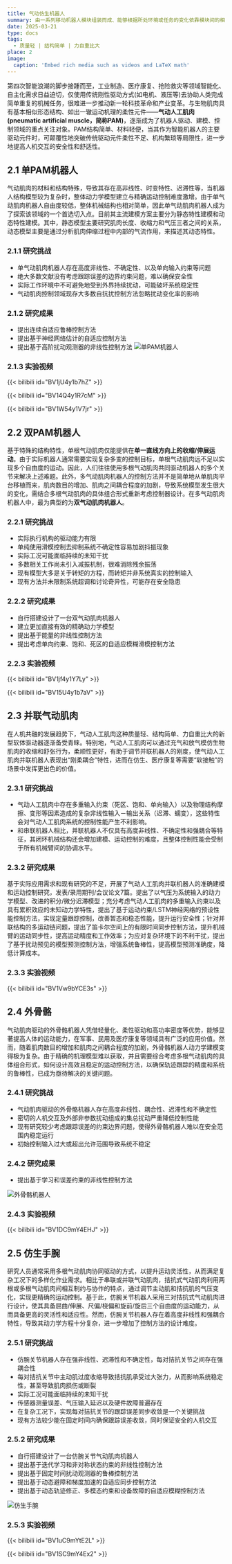 ```yaml
---
title: 气动仿生机器人
summary: 由一系列移动机器人模块组装而成、能够根据所处环境或任务的变化依靠模块间的相互通信和自主移动重组为另一种适应新环境、新任务构型的机器人.
date: 2025-03-21
type: docs
tags:
  - 质量轻 | 结构简单 | 力自重比大
place: 2
image:
  caption: 'Embed rich media such as videos and LaTeX math'
---
```

第四次智能浪潮的脚步接踵而至，工业制造、医疗康复、抢险救灾等领域智能化、自主化需求日益迫切，仅使用传统刚性驱动方式(如电机、液压等)去协助人类完成简单重复的机械任务，很难进一步推动新一轮科技革命和产业变革。与生物肌肉具有基本相似形态结构、如出一辙运动机理的柔性元件——**气动人工肌肉(pneumatic artificial muscle，简称PAM)**，逐渐成为了机器人驱动、建模、控制领域的重点关注对象。PAM结构简单、材料轻便，当其作为智能机器人的主要驱动元件时，可颠覆性地突破传统驱动元件柔性不足、机构繁琐等局限性，进一步地提高人机交互的安全性和舒适性。
## 2.1 单PAM机器人
气动肌肉的材料和结构特殊，导致其存在高非线性、时变特性、迟滞性等，当机器人结构模型较为复杂时，整体动力学模型建立与精确运动控制难度激增。由于单气动肌肉机器人自由度较低，整体机械结构也相对简单，因此单气动肌肉机器人成为了探索该领域的一个首选切入点。目前其主流建模方案主要分为静态特性建模和动态特性建模。其中，静态模型主要研究肌肉长度、收缩力和气压三者之间的关系，动态模型主要是通过分析肌肉伸缩过程中内部的气流作用，来描述其动态特性。
### 2.1.1 研究挑战
- 单气动肌肉机器人存在高度非线性、不确定性、以及单向输入约束等问题
- 绝大多数文献没有考虑跟踪误差的边界约束问题，难以确保安全性
- 实际工作环境中不可避免地受到外界持续扰动，可能破坏系统稳定性
- 气动肌肉控制领域现存大多数自抗扰控制方法忽略扰动变化率的影响
### 2.1.2 研究成果
- 提出连续自适应鲁棒控制方法
- 提出基于神经网络估计的自适应控制方法
- 提出基于高阶扰动观测器的非线性控制方法
![单PAM机器人](单PAM机器人.jpg)

### 2.1.3 实验视频
{{< bilibili id="BV1jU4y1b7hZ" >}}

{{< bilibili id="BV14Q4y1R7cM" >}}

{{< bilibili id="BV1W54y1V7jr" >}}

## 2.2 双PAM机器人

基于特殊的结构特性，单根气动肌肉仅能提供在**单一直线方向上的收缩/伸展运动**。由于实际机器人通常需要实现复杂多变的控制目标，单根气动肌肉远不足以实现多个自由度的运动。因此，人们往往使用多根气动肌肉共同驱动机器人的多个关节来解决上述难题。此外，多气动肌肉机器人的控制方法并不是简单地从单肌肉平台移植而来，肌肉数目的增加、肌肉之间耦合程度的加剧，导致系统模型发生很大的变化，需结合多根气动肌肉的具体组合形式重新考虑控制器设计。在多气动肌肉机器人中，最为典型的为**双气动肌肉机器人**。

### 2.2.1 研究挑战

- 实际执行机构的驱动能力有限
- 单纯使用滑模控制去抑制系统不确定性容易加剧抖振现象
- 实际工况可能面临持续的未知干扰
- 多数相关工作尚未引入减振机制，很难消除残余振荡
- 现有模型大多是关于转矩的方程，而转矩并非系统真实的控制输入
- 现有方法并未限制系统超调和讨论奇异性，可能存在安全隐患

### 2.2.2 研究成果

- 自行搭建设计了一台双气动肌肉机器人
- 建立更加直接有效的精确动力学模型
- 提出基于能量的非线性控制方法
- 提出考虑单向约束、饱和、死区的自适应模糊滑模控制方法

### 2.2.3 实验视频
{{< bilibili id="BV1jf4y1Y7Ly" >}}

{{< bilibili id="BV15U4y1b7aV" >}}

## 2.3 并联气动肌肉

在人机共融的发展趋势下，气动人工肌肉这种质量轻、结构简单、力自重比大的新型软体驱动器逐渐备受青睐。特别地，气动人工肌肉可以通过充气和放气模仿生物肌肉的收缩和舒张行为，柔顺性更好，有助于调节并联机器人的刚度，使气动人工肌肉并联机器人表现出“刚柔耦合”特性，进而在仿生、医疗康复等需要“软接触”的场景中发挥更出色的价值。

### 2.3.1 研究挑战

- 气动人工肌肉中存在多重输入约束（死区、饱和、单向输入）以及物理结构摩擦、变形等因素造成的复杂非线性输入－输出关系（迟滞、蠕变），这些特性会对气动人工肌肉系统的控制性能产生不利影响。
- 和串联机器人相比，并联机器人不仅具有高度非线性、不确定性和强耦合等特征，其闭环机械结构还会增加建模、运动控制的难度，且整体控制性能会受制于所有机械臂间的协调水平。

### 2.3.2 研究成果

基于实际应用需求和现有研究的不足，开展了气动人工肌肉并联机器人的准确建模和运动控制研究，发表/录用期刊/会议论文7篇。提出了以气压为系统输入的动力学模型、改进的积分/微分迟滞模型；充分考虑气动人工肌肉的多重输入约束以及具有累积效应的未知动力学特性，提出了基于运动约束/LSTM神经网络的预设性能控制方法，实现定量跟踪控制，改善暂态和稳态性能，提升运行安全性；针对并联结构的多运动链问题，提出了笛卡尔空间上的有限时间同步控制方法，提升机械臂的运动同步性，提高运动精度和工作效率；为应对复杂环境下的不利干扰，提出了基于扰动预见的模型预测控制方法，增强系统鲁棒性，提高模型预测准确度，降低计算成本。

### 2.3.3 实验视频

{{< bilibili id="BV1Vw9bYCE3s" >}}

## 2.4 外骨骼

气动肌肉驱动的外骨骼机器人凭借轻量化、柔性驱动和高功率密度等优势，能够显著提高人体的运动能力，在军事、民用及医疗康复等领域具有广泛的应用价值。然而，随着肌肉数目的增加和肌肉之间耦合程度的加剧，外骨骼机器人动力学建模变得极为复杂。由于精确的机理模型难以获取，并且需要综合考虑多根气动肌肉的具体组合形式，如何设计高效且稳定的运动控制方法，以确保轨迹跟踪的精度和系统的鲁棒性，已成为亟待解决的关键问题。

### 2.4.1 研究挑战

- 气动肌肉驱动的外骨骼机器人存在高度非线性、耦合性、迟滞性和不确定性
- 密切的人机交互及外部非参数扰动组成的集总扰动严重降低控制性能
- 现有研究较少考虑跟踪误差的约束边界问题，使得外骨骼机器人难以在安全范围内稳定运行
- 初始控制输入过大或超出允许范围导致系统不稳定

### 2.4.2 研究成果

- 提出基于学习和误差约束的非线性控制方法

![外骨骼机器人](外骨骼机器人.jpg)

### 2.4.3 实验视频

{{< bilibili id="BV1DC9mY4EHJ" >}}

## 2.5 仿生手腕

研究人员通常采用多根气动肌肉协同驱动的方式，以提升运动灵活性，从而满足复杂工况下的多样化作业需求。相比于串联或并联气动肌肉，拮抗式气动肌肉利用两根或多根气动肌肉间相互制约与协作的特点，通过调节主动肌和拮抗肌的气压变化，实现更精确的运动控制。基于此，仿腕关节机器人采用三对拮抗式气动肌肉进行设计，使其具备屈曲/伸展、尺偏/桡偏和旋前/旋后三个自由度的运动能力，从而具备更高的灵活性和适应性。然而，仿腕关节机器人存在着高度非线性和强耦合特性，导致其动力学方程十分复杂，进一步增加了控制方法的设计难度。

### 2.5.1 研究挑战

- 仿腕关节机器人存在强非线性、迟滞性和不确定性，每对拮抗关节之间存在强耦合性
- 每对拮抗关节中主动肌过度收缩导致拮抗肌承受过大张力，从而影响系统稳定性，甚至导致肌肉损伤或断裂
- 实际工况可能面临持续的未知干扰
- 传感器测量误差、气压输入延迟以及硬件故障普遍存在
- 在复杂工况下，实现每对拮抗关节的跟踪误差同步收敛是一个关键挑战
- 现有方法较少能在固定时间内确保跟踪误差收敛，同时保证安全的人机交互

### 2.5.2 研究成果

- 自行搭建设计了一台仿腕关节气动肌肉机器人
- 提出基于迭代学习和非对称状态约束的非线性控制方法
- 提出基于固定时间扰动观测器的鲁棒控制方法
- 提出基于动态避障和梯度加速的自适应同步控制方法
- 提出基于动态轨迹修正、多模态约束和设备故障的自适应模糊控制方法

![仿生手腕](仿生手腕.jpg)

### 2.5.3 实验视频

{{< bilibili id="BV1uC9mYtE2L" >}}

{{< bilibili id="BV1SC9mY4Ex2" >}}
